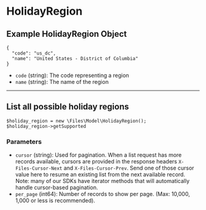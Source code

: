 # HolidayRegion

## Example HolidayRegion Object

```
{
  "code": "us_dc",
  "name": "United States - District of Columbia"
}
```

* `code` (string): The code representing a region
* `name` (string): The name of the region

---

## List all possible holiday regions

```
$holiday_region = new \Files\Model\HolidayRegion();
$holiday_region->getSupported
```


### Parameters

* `cursor` (string): Used for pagination.  When a list request has more records available, cursors are provided in the response headers `X-Files-Cursor-Next` and `X-Files-Cursor-Prev`.  Send one of those cursor value here to resume an existing list from the next available record.  Note: many of our SDKs have iterator methods that will automatically handle cursor-based pagination.
* `per_page` (int64): Number of records to show per page.  (Max: 10,000, 1,000 or less is recommended).

